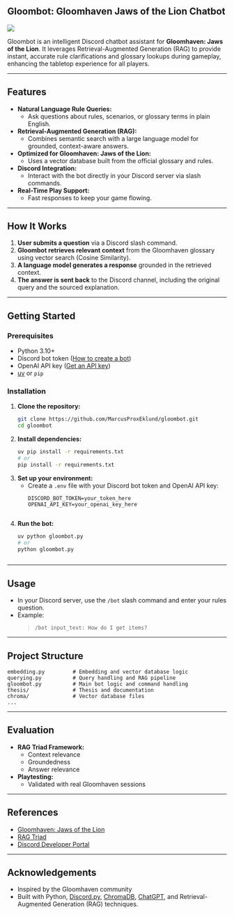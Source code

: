 ## Gloombot: Gloomhaven Jaws of the Lion Chatbot

![](thesis/appendix/gloombotdiscord.gif)

Gloombot is an intelligent Discord chatbot assistant for **Gloomhaven: Jaws of the Lion**. It leverages Retrieval-Augmented Generation (RAG) to provide instant, accurate rule clarifications and glossary lookups during gameplay, enhancing the tabletop experience for all players.

---

## Features

- **Natural Language Rule Queries:**
	- Ask questions about rules, scenarios, or glossary terms in plain English.
- **Retrieval-Augmented Generation (RAG):**
	- Combines semantic search with a large language model for grounded, context-aware answers.
- **Optimized for Gloomhaven: Jaws of the Lion:**
	- Uses a vector database built from the official glossary and rules.
- **Discord Integration:**
	- Interact with the bot directly in your Discord server via slash commands.
- **Real-Time Play Support:**
	- Fast responses to keep your game flowing.

---

## How It Works

1. **User submits a question** via a Discord slash command.
2. **Gloombot retrieves relevant context** from the Gloomhaven glossary using vector search (Cosine Similarity).
3. **A language model generates a response** grounded in the retrieved context.
4. **The answer is sent back** to the Discord channel, including the original query and the sourced explanation.

---

## Getting Started

### Prerequisites
- Python 3.10+
- Discord bot token ([How to create a bot](https://discord.com/developers/applications))
- OpenAI API key ([Get an API key](https://platform.openai.com/account/api-keys))
- [uv](https://github.com/astral-sh/uv) or `pip`

### Installation


1. **Clone the repository:**
    ```bash
    git clone https://github.com/MarcusProxEklund/gloombot.git
    cd gloombot
    ```
2. **Install dependencies:**
    ```bash
    uv pip install -r requirements.txt
    # or
    pip install -r requirements.txt
    ```
3. **Set up your environment:**
    - Create a `.env` file with your Discord bot token and OpenAI API key:
      ```env
      DISCORD_BOT_TOKEN=your_token_here
      OPENAI_API_KEY=your_openai_key_here
      ```
      ```
4. **Run the bot:**
    ```bash
    uv python gloombot.py
    # or
    python gloombot.py
    ```
	 ```

---

## Usage

- In your Discord server, use the `/bot` slash command and enter your rules question.
- Example:
	> `/bot input_text: How do I get items?`

---

## Project Structure

```
embedding.py         # Embedding and vector database logic
querying.py          # Query handling and RAG pipeline
gloombot.py          # Main bot logic and command handling
thesis/              # Thesis and documentation
chroma/              # Vector database files
...
```

---

## Evaluation

- **RAG Triad Framework:**
	- Context relevance
	- Groundedness
	- Answer relevance
- **Playtesting:**
	- Validated with real Gloomhaven sessions

---

## References
- [Gloomhaven: Jaws of the Lion](https://boardgamegeek.com/boardgame/291457/gloomhaven-jaws-lion)
- [RAG Triad](https://truera.com/blog/the-rag-triad-framework/)
- [Discord Developer Portal](https://discord.com/developers/docs/intro)

---

## Acknowledgements

- Inspired by the Gloomhaven community
- Built with Python, [Discord.py](https://discordpy.readthedocs.io/), [ChromaDB](https://www.trychroma.com/), [ChatGPT](https://platform.openai.com/docs/models/gpt-4), and Retrieval-Augmented Generation (RAG) techniques.
